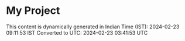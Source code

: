 # My Project

This content is dynamically generated in Indian Time (IST): 2024-02-23 09:11:53 IST
Converted to UTC: 2024-02-23 03:41:53 UTC
